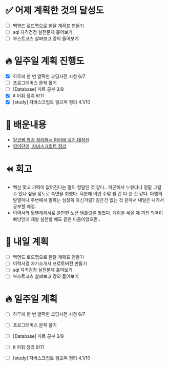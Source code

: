 # ✅ 어제 계획한 것의 달성도
- [ ] 백엔드 로드맵으로 한달 계획표 만들기
- [ ] sql 자격검정 실전문제 훑어보기
- [ ] 부스트코스 살펴보고 강의 들어보기

# 🔥 일주일 계획 진행도
- [x] 하루에 한 번 얄팍한 코딩사전 시청 6/7
- [ ] 프로그래머스 문제 풀기
- [ ] [Database] 파트 공부 3/9
- [x] it 어휘 정리 9/11
- [x] [study] 자바스크립트 읽으며 정리 4.1/10

# 💬 배운내용
- [얄코쌤 특강 정리해서 머리에 넣기 대작전](https://www.notion.so/75461b6c374f48de856818042181e77a#0d60b7d6b8f74435ba6504082e82b3a9)
- [영어단어, 자바스크립트 정리](https://github.com/leeokdk/BOOKMON_stomach)

# ⏪ 회고
- 백신 맞고 기력이 없어진다는 말이 정말인 것 같다.. 피곤해서 누웠더니 정말 그럴 수 있나 싶을 정도로 숙면을 취했다. 덕분에 이번 주말 쉴 건 다 쉰 것 같다. 다행히 발열이나 주변에서 말하는 심장쪽 욱신거림? 같은건 없는 것 같아서 내일은 나가서 공부할 예정. 
- 이력서와 월별계획서로 쓸만한 노션 템플릿을 찾았다. 계획을 세울 때 까진 의욕이 빠방인데 제발 실천할 때도 같은 마음이었으면..

# 🔰 내일 계획
- [ ] 백엔드 로드맵으로 한달 계획표 만들기
- [ ] 이력서겸 자기소개서 프로토버전 만들기
- [ ] sql 자격검정 실전문제 훑어보기
- [ ] 부스트코스 살펴보고 강의 들어보기

# 🔥 일주일 계획
- [ ] 하루에 한 번 얄팍한 코딩사전 시청 6/7
- [ ] 프로그래머스 문제 풀기
- [ ] [Database] 파트 공부 3/9
- [ ] it 어휘 정리 9/11
- [ ] [study] 자바스크립트 읽으며 정리 4.1/10

